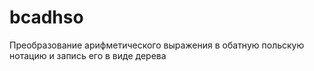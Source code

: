 bcadhso
=======
Преобразование арифметического выражения в обатную польскую нотацию и запись его в виде дерева
